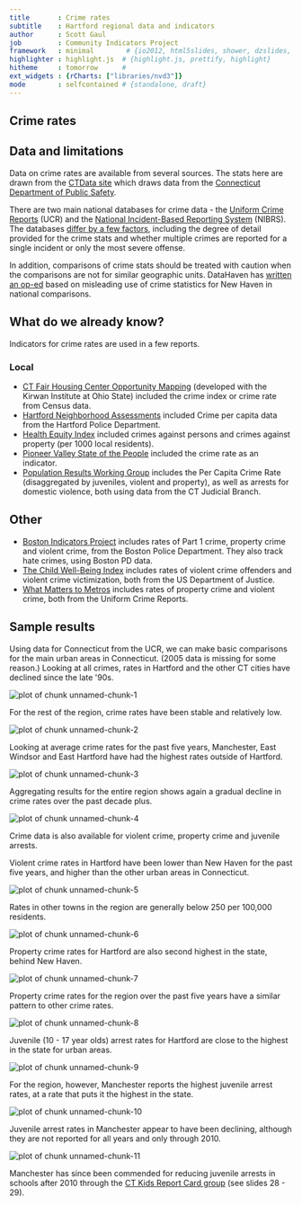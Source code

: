 ```yaml
---
title       : Crime rates
subtitle    : Hartford regional data and indicators
author      : Scott Gaul
job         : Community Indicators Project
framework   : minimal        # {io2012, html5slides, shower, dzslides, ...}
highlighter : highlight.js  # {highlight.js, prettify, highlight}
hitheme     : tomorrow      # 
ext_widgets : {rCharts: ["libraries/nvd3"]} 
mode        : selfcontained # {standalone, draft}
---
```


## Crime rates

## Data and limitations

Data on crime rates are available from several sources. The stats here are drawn from the [CTData site](http://ctdata.org/catalog) which draws data from the [Connecticut Department of Public Safety](http://ctdatahaven.org/know/index.php/Juvenile%20arrests,%20Total%20arrests,%2010%20to%2017%20years,%20Rate%20%28per%20100,000%29). 

There are two main national databases for crime data - the [Uniform Crime Reports](http://www.dpsdata.ct.gov/dps/ucr/ucr.aspx) (UCR) and the [National Incident-Based Reporting System](http://www2.fbi.gov/ucr/faqs.htm) (NIBRS). The databases [differ by a few factors](http://blog.spotcrime.com/2012/03/difference-between-ucr-and-nibrs.html), including the degree of detail provided for the crime stats and whether multiple crimes are reported for a single incident or only the most severe offense.  

In addition, comparisons of crime stats should be treated with caution when the comparisons are not for similar geographic units. DataHaven has [written an op-ed](http://www.ctdatahaven.org/blog/2011/06/public_safety_new_haven/) based on misleading use of crime statistics for New Haven in national comparisons.

## What do we already know?

Indicators for crime rates are used in a few reports. 

### Local

* [CT Fair Housing Center Opportunity Mapping](http://www.ctfairhousing.org/people-place-and-opportunity-report/) (developed with the Kirwan Institute at Ohio State) included the crime index or crime rate from Census data.
* [Hartford Neighborhood Assessments](http://courantblogs.com/cityline/wp-content/uploads/2013/04/Hartford-Neighborhood-Assessment.pdf) included Crime per capita data from the	Hartford Police Department. 
* [Health Equity Index](http://www.cadh.org/health-equity/health-equity-index.html) included crimes against persons and crimes against property (per 1000 local residents).
* [Pioneer Valley State of the People](http://pvpc.org/resources/datastats/state-of-people/stateofthepeople2013.pdf) included the crime rate as an indicator.
* [Population Results Working Group](http://www.ct.gov/opm/cwp/view.asp?a=2998&Q=490946) includes the Per Capita Crime Rate (disaggregated by juveniles, violent and property), as well as arrests for domestic violence, both using data from the CT Judicial Branch.

## Other

* [Boston Indicators Project](http://www.bostonindicators.org/) includes rates of Part 1 crime, property crime and violent crime, from the Boston Police Department. They also track hate crimes, using Boston PD data. 
* [The Child Well-Being Index](http://fcd-us.org/our-work/child-well-being-index-cwi) includes rates of violent crime offenders	and violent crime victimization, both from the US Department of Justice. 
* [What Matters to Metros](http://www.futurefundneo.org/whatmatters) includes rates of property crime and violent crime, both from the Uniform Crime Reports. 

## Sample results

Using data for Connecticut from the UCR, we can make basic comparisons for the main urban areas in Connecticut. (2005 data is missing for some reason.) Looking at all crimes, rates in Hartford and the other CT cities have declined since the late '90s. 

![plot of chunk unnamed-chunk-1](assets/fig/unnamed-chunk-1.png) 


For the rest of the region, crime rates have been stable and relatively low. 

![plot of chunk unnamed-chunk-2](assets/fig/unnamed-chunk-2.png) 


Looking at average crime rates for the past five years, Manchester, East Windsor and East Hartford have had the highest rates outside of Hartford. 

![plot of chunk unnamed-chunk-3](assets/fig/unnamed-chunk-3.png) 


Aggregating results for the entire region shows again a gradual decline in crime rates over the past decade plus. 

![plot of chunk unnamed-chunk-4](assets/fig/unnamed-chunk-4.png) 


Crime data is also available for violent crime, property crime and juvenile arrests. 

Violent crime rates in Hartford have been lower than New Haven for the past five years, and higher than the other urban areas in Connecticut.

![plot of chunk unnamed-chunk-5](assets/fig/unnamed-chunk-5.png) 


Rates in other towns in the region are generally below 250 per 100,000 residents.  

![plot of chunk unnamed-chunk-6](assets/fig/unnamed-chunk-6.png) 


Property crime rates for Hartford are also second highest in the state, behind New Haven. 

![plot of chunk unnamed-chunk-7](assets/fig/unnamed-chunk-7.png) 


Property crime rates for the region over the past five years have a similar pattern to other crime rates. 

![plot of chunk unnamed-chunk-8](assets/fig/unnamed-chunk-8.png) 


Juvenile (10 - 17 year olds) arrest rates for Hartford are close to the highest in the state for urban areas. 

![plot of chunk unnamed-chunk-9](assets/fig/unnamed-chunk-9.png) 


For the region, however, Manchester reports the highest juvenile arrest rates, at a rate that puts it the highest in the state. 

![plot of chunk unnamed-chunk-10](assets/fig/unnamed-chunk-10.png) 


Juvenile arrest rates in Manchester appear to have been declining, although they are not reported for all years and only through 2010. 

![plot of chunk unnamed-chunk-11](assets/fig/unnamed-chunk-11.png) 


Manchester has since been commended for reducing juvenile arrests in schools after 2010 through the [CT Kids Report Card group](http://www.cga.ct.gov/kid/rba/Docs/2013/CTKids%20Annual%20Update%20Presentation%201-15-13.pdf) (see slides 28 - 29).
